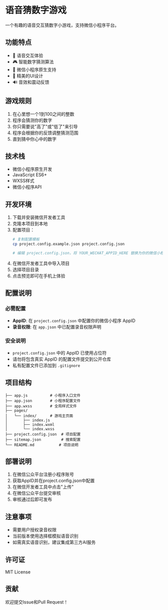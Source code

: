 # 语音猜数字游戏

一个有趣的语音交互猜数字小游戏，支持微信小程序平台。

## 功能特点

- 🎤 语音交互体验
- 🎮 智能数字猜测算法
- 📱 微信小程序原生支持
- 🎨 精美的UI设计
- 🔊 音效和震动反馈

## 游戏规则

1. 在心里想一个1到100之间的整数
2. 程序会猜测你的数字
3. 你只需要说"高了"或"低了"来引导
4. 程序会根据你的反馈调整猜测范围
5. 直到猜中你心中的数字

## 技术栈

- 微信小程序原生开发
- JavaScript ES6+
- WXSS样式
- 微信小程序API

## 开发环境

1. 下载并安装微信开发者工具
2. 克隆本项目到本地
3. 配置项目：
   ```bash
   # 复制配置模板
   cp project.config.example.json project.config.json
   
   # 编辑 project.config.json，将 YOUR_WECHAT_APPID_HERE 替换为你的微信小程序 AppID
   ```
4. 在微信开发者工具中导入项目
5. 选择项目目录
6. 点击预览即可在手机上体验

## 配置说明

### 必需配置
- **AppID**: 在 `project.config.json` 中配置你的微信小程序 AppID
- **录音权限**: 在 `app.json` 中已配置录音权限声明

### 安全说明
- `project.config.json` 中的 AppID 已使用占位符
- 请勿将包含真实 AppID 的配置文件提交到公开仓库
- 私有配置文件已添加到 `.gitignore`

## 项目结构

```
├── app.js          # 小程序入口文件
├── app.json        # 小程序配置文件
├── app.wxss        # 全局样式文件
├── pages/
│   └── index/      # 游戏主页面
│       ├── index.js
│       ├── index.wxml
│       └── index.wxss
├── project.config.json  # 项目配置
├── sitemap.json         # 搜索配置
└── README.md           # 项目说明

```

## 部署说明

1. 在微信公众平台注册小程序账号
2. 获取AppID并在project.config.json中配置
3. 在微信开发者工具中点击"上传"
4. 在微信公众平台提交审核
5. 审核通过后即可发布

## 注意事项

- 需要用户授权录音权限
- 当前版本使用选择框模拟语音识别
- 如需真实语音识别，建议集成第三方AI服务

## 许可证

MIT License

## 贡献

欢迎提交Issue和Pull Request！